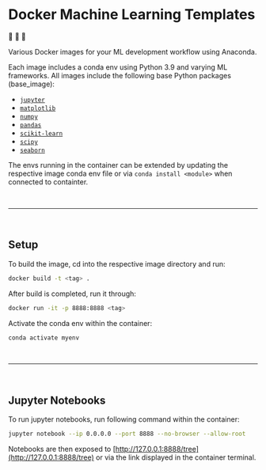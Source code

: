 # Docker Machine Learning Templates

:whale2: :robot: :whale2:

Various Docker images for your ML development workflow using Anaconda. 

Each image includes a conda env using Python 3.9 and varying ML frameworks.
All images include the following base Python packages (base_image):

- [`jupyter`](https://jupyter.org/)
- [`matplotlib`](https://matplotlib.org/)
- [`numpy`](https://numpy.org/)
- [`pandas`](https://pandas.pydata.org/)
- [`scikit-learn`](https://scikit-learn.org/)
- [`scipy`](https://www.scipy.org/)
- [`seaborn`](https://seaborn.pydata.org/)

The envs running in the container can be extended by updating the respective image conda env file or via `conda install <module>` when connected to containter.

<br>

------

<br>

## Setup

To build the image, cd into the respective image directory and run:
```bash
docker build -t <tag> .
```
After build is completed, run it through:
```bash
docker run -it -p 8888:8888 <tag>
```
Activate the conda env within the container:
```bash
conda activate myenv
```

<br>

------

<br>

## Jupyter Notebooks

To run jupyter notebooks, run following command within the container:
```bash	
jupyter notebook --ip 0.0.0.0 --port 8888 --no-browser --allow-root
```
Notebooks are then exposed to [http://127.0.0.1:8888/tree](http://127.0.0.1:8888/tree) or via the link displayed in the container terminal.
